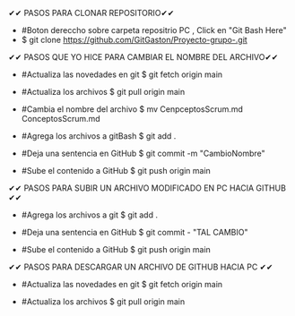 ✔✔ PASOS PARA CLONAR REPOSITORIO✔✔
- #Boton dereccho sobre carpeta repositrio PC , Click en "Git Bash Here" 
- $ git clone https://github.com/GitGaston/Proyecto-grupo-.git


✔✔ PASOS QUE YO HICE PARA CAMBIAR EL NOMBRE DEL ARCHIVO✔✔
-  #Actualiza las novedades en git
    $ git fetch origin main 

-  #Actualiza los archivos
    $ git pull origin main 

-  #Cambia el nombre del archivo
    $ mv CenpceptosScrum.md ConceptosScrum.md

-  #Agrega los archivos a gitBash
    $ git add . 

-  #Deja una sentencia en GitHub
    $ git commit -m "CambioNombre"

- #Sube el contenido a GitHub
    $ git push origin main



✔✔ PASOS PARA SUBIR UN ARCHIVO MODIFICADO EN PC HACIA GITHUB ✔✔

- #Agrega los archivos a git
   $ git add . 

- #Deja una sentencia en GitHub
   $ git commit - "TAL CAMBIO"

- #Sube el contenido a GitHub
   $ git push origin main


✔✔ PASOS PARA DESCARGAR UN ARCHIVO DE GITHUB HACIA PC ✔✔
-  #Actualiza las novedades en git
    $ git fetch origin main 

-  #Actualiza los archivos
    $ git pull origin main 